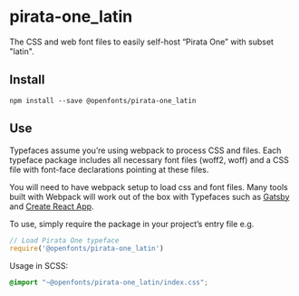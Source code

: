 
# pirata-one_latin

The CSS and web font files to easily self-host “Pirata One” with subset "latin".

## Install

`npm install --save @openfonts/pirata-one_latin`

## Use

Typefaces assume you’re using webpack to process CSS and files. Each typeface
package includes all necessary font files (woff2, woff) and a CSS file with
font-face declarations pointing at these files.

You will need to have webpack setup to load css and font files. Many tools built
with Webpack will work out of the box with Typefaces such as [Gatsby](https://github.com/gatsbyjs/gatsby)
and [Create React App](https://github.com/facebookincubator/create-react-app).

To use, simply require the package in your project’s entry file e.g.

```javascript
// Load Pirata One typeface
require('@openfonts/pirata-one_latin')
```

Usage in SCSS:
```scss
@import "~@openfonts/pirata-one_latin/index.css";
```
